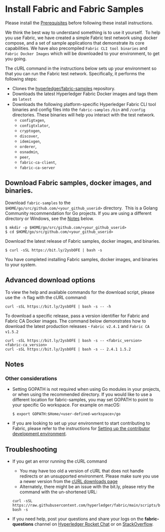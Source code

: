# Install Fabric and Fabric Samples

Please install the [Prerequisites](./prereqs.html) before following these install instructions.

We think the best way to understand something is to use it yourself.  To help you use Fabric, we have created a simple Fabric test network using docker compose, and a set of sample applications that demonstrate its core capabilities.
We have also precompiled `Fabric CLI tool binaries` and `Fabric Docker Images` which will be downloaded to your environment, to get you going.

The cURL command in the instructions below sets up your environment so that you can run the Fabric test network. Specifically, it performs the following steps:
* Clones the [hyperledger/fabric-samples](https://github.com/hyperledger/fabric-samples) repository.
* Downloads the latest Hyperledger Fabric Docker images and tags them as `latest`
* Downloads the following platform-specific Hyperledger Fabric CLI tool binaries and config files into the `fabric-samples` `/bin` and `/config` directories. These binaries will help you interact with the test network.
  * `configtxgen`,<br>
  * `configtxlator`,<br>
  * `cryptogen`,<br>
  * `discover`,<br>
  * `idemixgen`,<br>
  * `orderer`,<br>
  * `osnadmin`,<br>
  * `peer`,<br>
  * `fabric-ca-client`,<br>
  * `fabric-ca-server`<br>


## Download Fabric samples, docker images, and binaries.

Download `fabric-samples` to the `$HOME/go/src/github.com/<your_github_userid>` directory.  This is a Golang Community recommendation for Go projects. If you are using a different directory or Windows, see the [Notes](https://hyperledger-fabric.readthedocs.io/en/latest/install.html#notes) below.

```shell
$ mkdir -p $HOME/go/src/github.com/<your_github_userid>
$ cd $HOME/go/src/github.com/<your_github_userid>
```

Download the latest release of Fabric samples, docker images, and binaries.

```shell
$ curl -sSL https://bit.ly/2ysbOFE | bash -s
```

You have completed installing Fabric samples, docker images, and binaries to your system.

## Advanced download options

To view the help and available commands for the download script, please use the `-h` flag with the cURL command:

```shell
curl -sSL https://bit.ly/2ysbOFE | bash -s -- -h
```

To download a specific release, pass a version identifier for Fabric and Fabric CA Docker images. The command below demonstrates how to download the latest production releases - `Fabric v2.4.1` and `Fabric CA v1.5.2` 

```shell
curl -sSL https://bit.ly/2ysbOFE | bash -s -- <fabric_version> <fabric-ca_version>
curl -sSL https://bit.ly/2ysbOFE | bash -s -- 2.4.1 1.5.2
```

## Notes

### Other considerations

* Setting GOPATH is not required when using Go modules in your projects, or when using the recommended directory. If you would like to use a different location for fabric-samples, you may set GOPATH to point to your specific Go workspace. For example on macOS:

  ```shell
  $ export GOPATH:$Home/<user-defined-workspace>/go
  ```

* If you are looking to set up your environment to start contributing to Fabric, please refer to the instructions for [Setting up the contributor development environment](https://hyperledger-fabric.readthedocs.io/en/latest/dev-setup/devenv.html).

## Troubleshooting

* If you get an error running the cURL command
  * You may have too old a version of cURL that does not handle redirects or an unsupported environment. Please make sure you use a newer version from the [cURL downloads page](https://curl.haxx.se/download.html)
  * Alternately, there might be an issue with the bit.ly, please retry the command with the un-shortened URL:
  ```shell
  curl -sSL https://raw.githubusercontent.com/hyperledger/fabric/main/scripts/bootstrap.sh| bash -s 
  ```

* If you need help, post your questions and share your logs on the **fabric-questions** channel on [Hyperledger Rocket Chat](https://chat.hyperledger.org/home) or on [StackOverflow](https://stackoverflow.com/questions/tagged/hyperledger-fabric).

<!--- Licensed under Creative Commons Attribution 4.0 International License
https://creativecommons.org/licenses/by/4.0/ -->
